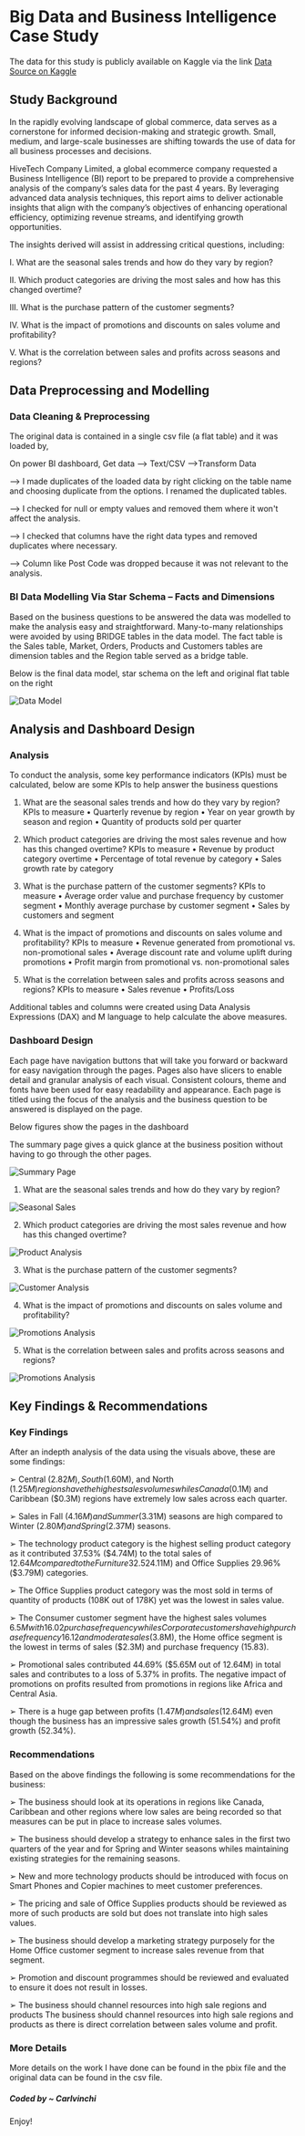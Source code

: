 # Big Data and Business Intelligence Case Study

The data for this study is publicly available on Kaggle via the link
[Data Source on Kaggle](https://www.kaggle.com/datasets/apoorvaappz/global-super-store-dataset)

## Study Background

In the rapidly evolving landscape of global commerce, data serves as a cornerstone for informed decision-making and strategic growth. Small, medium, and large-scale businesses are shifting towards the use of data for all business processes and decisions.

HiveTech Company Limited, a global ecommerce company requested a Business Intelligence (BI) report to be prepared to provide a comprehensive analysis of the company’s sales data for the past 4 years. By leveraging advanced data analysis techniques, this report aims to deliver actionable insights that align with the company’s objectives of enhancing operational efficiency, optimizing revenue streams, and identifying growth opportunities.

The insights derived will assist in addressing critical questions, including:

I. What are the seasonal sales trends and how do they vary by region?

II. Which product categories are driving the most sales and how has this changed overtime?

III. What is the purchase pattern of the customer segments?

IV. What is the impact of promotions and discounts on sales volume and profitability?

V. What is the correlation between sales and profits across seasons and regions?

## Data Preprocessing and Modelling

### Data Cleaning & Preprocessing

The original data is contained in a single csv file (a flat table) and it was loaded by,

On power BI dashboard, Get data --> Text/CSV -->Transform Data

--> I made duplicates of the loaded data by right clicking on the table name and
choosing duplicate from the options. I renamed the duplicated tables.

--> I checked for null or empty values and removed them where it won't affect the analysis.

--> I checked that columns have the right data types and removed duplicates where necessary.

--> Column like Post Code was dropped because it was not relevant to the analysis.

### BI Data Modelling Via Star Schema – Facts and Dimensions

Based on the business questions to be answered the data was modelled to make the analysis easy and straightforward.
Many-to-many relationships were avoided by using BRIDGE tables in the data model.
The fact table is the Sales table, Market, Orders, Products and Customers tables are dimension tables and the Region table served as a bridge table.

Below is the final data model, star schema on the left and original flat table on the right

![Data Model](./Images_BI/data_model.png)

## Analysis and Dashboard Design

### Analysis

To conduct the analysis, some key performance indicators (KPIs) must be calculated, below are some KPIs to help answer the business questions

1. What are the seasonal sales trends and how do they vary by region?
KPIs to measure
• Quarterly revenue by region
• Year on year growth by season and region
• Quantity of products sold per quarter

2. Which product categories are driving the most sales revenue and how has this changed overtime?
KPIs to measure
• Revenue by product category overtime
• Percentage of total revenue by category
• Sales growth rate by category

3. What is the purchase pattern of the customer segments?
KPIs to measure
• Average order value and purchase frequency by customer segment
• Monthly average purchase by customer segment
• Sales by customers and segment

4. What is the impact of promotions and discounts on sales volume and profitability?
KPIs to measure
• Revenue generated from promotional vs. non-promotional sales
• Average discount rate and volume uplift during promotions
• Profit margin from promotional vs. non-promotional sales

5. What is the correlation between sales and profits across seasons and regions?
KPIs to measure
• Sales revenue
• Profits/Loss

Additional tables and columns were created using Data Analysis Expressions (DAX) and M language to help calculate the above measures.

### Dashboard Design

Each page have navigation buttons that will take you forward or backward for easy navigation through the pages. Pages also have slicers to enable detail and granular analysis of each visual. Consistent colours, theme and fonts have been used for easy readability and appearance. Each page is titled using the focus of the analysis and the business question to be answered is displayed on the page.

Below figures show the pages in the dashboard

The summary page gives a quick glance at the business position without having to go through the other pages.

![Summary Page](./Images_BI/summary_dashboard.png)

1. What are the seasonal sales trends and how do they vary by region?

![Seasonal Sales](./Images_BI/seasonal_sales.png)

2. Which product categories are driving the most sales revenue and how has this changed overtime?

![Product Analysis](./Images_BI/products.png)

3. What is the purchase pattern of the customer segments?

![Customer Analysis](./Images_BI/customers.png)

4. What is the impact of promotions and discounts on sales volume and profitability?

![Promotions Analysis](./Images_BI/promotions.png)

5. What is the correlation between sales and profits across seasons and regions?

![Promotions Analysis](./Images_BI/sales_and_profit.png)

## Key Findings & Recommendations

### Key Findings

After an indepth analysis of the data using the visuals above, these are some findings:

➢ Central ($2.82M), South ($1.60M), and North ($1.25M) regions have the highest sales volumes whiles Canada ($0.1M) and Caribbean ($0.3M) regions have
extremely low sales across each quarter.

➢ Sales in Fall ($4.16M) and Summer ($3.31M) seasons are high compared to Winter
($2.80M) and Spring ($2.37M) seasons.

➢ The technology product category is the highest selling product category as it contributed 37.53% ($4.74M) to the total sales of $12.64M compared to the
Furniture 32.52% ($4.11M) and Office Supplies 29.96%($3.79M) categories.

➢ The Office Supplies product category was the most sold in terms of quantity of products (108K out of 178K) yet was the lowest in sales value.

➢ The Consumer customer segment have the highest sales volumes $6.5M with 16.02 purchase frequency whiles Corporate customers have high purchase frequency
16.12 and moderate sales ($3.8M), the Home office segment is the lowest in terms of sales ($2.3M) and purchase frequency (15.83). 

➢ Promotional sales contributed 44.69% ($5.65M out of 12.64M) in total sales and contributes to a loss of 5.37% in profits. The negative impact of promotions on profits resulted from promotions in regions like Africa and Central Asia.

➢ There is a huge gap between profits ($1.47M) and sales ($12.64M) even though the business has an impressive sales growth (51.54%) and profit growth (52.34%).

### Recommendations

Based on the above findings the following is some recommendations for the business:

➢ The business should look at its operations in regions like Canada, Caribbean and other regions where low sales are being recorded so that measures can be put in place to increase sales volumes.

➢ The business should develop a strategy to enhance sales in the first two quarters of the year and for Spring and Winter seasons whiles maintaining existing strategies for the remaining seasons.

➢ New and more technology products should be introduced with focus on Smart Phones and Copier machines to meet customer preferences.

➢ The pricing and sale of Office Supplies products should be reviewed as more of such products are sold but does not translate into high sales values.

➢ The business should develop a marketing strategy purposely for the Home Office customer segment to increase sales revenue from that segment.

➢ Promotion and discount programmes should be reviewed and evaluated to ensure it does not result in losses.

➢ The business should channel resources into high sale regions and products The business should channel resources into high sale regions and products as there is direct correlation between sales volume and profit.

### More Details

More details on the work I have done can be found in the pbix file and the original data can be found in the csv file.

##### Coded by ~ Carlvinchi

Enjoy!
